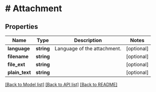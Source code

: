 # # Attachment

## Properties

Name | Type | Description | Notes
------------ | ------------- | ------------- | -------------
**language** | **string** | Language of the attachment. | [optional]
**filename** | **string** |  | [optional]
**file_ext** | **string** |  | [optional]
**plain_text** | **string** |  | [optional]

[[Back to Model list]](../../README.md#models) [[Back to API list]](../../README.md#endpoints) [[Back to README]](../../README.md)
